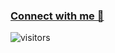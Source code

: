 ### [Connect with me 💬](https://bio.link/ajay404) 
![visitors](https://visitor-badge.laobi.icu/badge?page_id=ajay-er.ajay-er)
